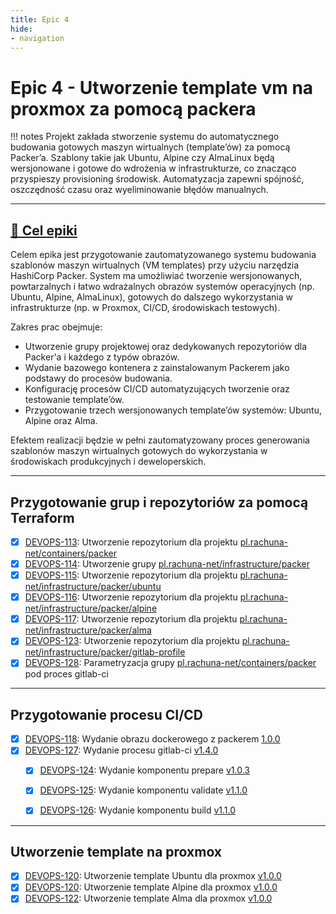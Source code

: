 ```yaml
---
title: Epic 4
hide:
- navigation
---
```

# Epic 4 - Utworzenie template vm na proxmox za pomocą packera

!!! notes
    Projekt zakłada stworzenie systemu do automatycznego budowania gotowych maszyn wirtualnych (template’ów) za pomocą Packer’a. Szablony takie jak Ubuntu, Alpine czy AlmaLinux będą wersjonowane i gotowe do wdrożenia w infrastrukturze, co znacząco przyspieszy provisioning środowisk. Automatyzacja zapewni spójność, oszczędność czasu oraz wyeliminowanie błędów manualnych.

---
## [🎯 Cel epiki](https://rachuna-net-pl.atlassian.net/browse/DEVOPS-112)

Celem epika jest przygotowanie zautomatyzowanego systemu budowania szablonów maszyn wirtualnych (VM templates) przy użyciu narzędzia HashiCorp Packer. System ma umożliwiać tworzenie wersjonowanych, powtarzalnych i łatwo wdrażalnych obrazów systemów operacyjnych (np. Ubuntu, Alpine, AlmaLinux), gotowych do dalszego wykorzystania w infrastrukturze (np. w Proxmox, CI/CD, środowiskach testowych).

Zakres prac obejmuje:

* Utworzenie grupy projektowej oraz dedykowanych repozytoriów dla Packer'a i każdego z typów obrazów.
* Wydanie bazowego kontenera z zainstalowanym Packerem jako podstawy do procesów budowania.
* Konfigurację procesów CI/CD automatyzujących tworzenie oraz testowanie template’ów.
* Przygotowanie trzech wersjonowanych template’ów systemów: Ubuntu, Alpine oraz Alma.

Efektem realizacji będzie w pełni zautomatyzowany proces generowania szablonów maszyn wirtualnych gotowych do wykorzystania w środowiskach produkcyjnych i deweloperskich.


---
## Przygotowanie grup i repozytoriów za pomocą Terraform

* [x] [DEVOPS-113](https://rachuna-net-pl.atlassian.net/browse/DEVOPS-113): Utworzenie repozytorium dla projektu [pl.rachuna-net/containers/packer](https://gitlab.com/pl.rachuna-net/infrastructure/terraform/iac-gitlab/-/blob/main/pl.rachuna-net/containers/packer.tf?ref_type=heads)
* [x] [DEVOPS-114](https://rachuna-net-pl.atlassian.net/browse/DEVOPS-114): Utworzenie grupy [pl.rachuna-net/infrastructure/packer](https://gitlab.com/pl.rachuna-net/infrastructure/terraform/iac-gitlab/-/blob/main/pl.rachuna-net/infrastructure/_packer.tf?ref_type=heads)
* [x] [DEVOPS-115](https://rachuna-net-pl.atlassian.net/browse/DEVOPS-115): Utworzenie repozytorium dla projektu [pl.rachuna-net/infrastructure/packer/ubuntu](https://gitlab.com/pl.rachuna-net/infrastructure/terraform/iac-gitlab/-/blob/main/pl.rachuna-net/infrastructure/packer/ubuntu.tf?ref_type=heads)
* [x] [DEVOPS-116](https://rachuna-net-pl.atlassian.net/browse/DEVOPS-116): Utworzenie repozytorium dla projektu [pl.rachuna-net/infrastructure/packer/alpine](https://gitlab.com/pl.rachuna-net/infrastructure/terraform/iac-gitlab/-/blob/main/pl.rachuna-net/infrastructure/packer/alpine.tf?ref_type=heads)
* [x] [DEVOPS-117](https://rachuna-net-pl.atlassian.net/browse/DEVOPS-117): Utworzenie repozytorium dla projektu [pl.rachuna-net/infrastructure/packer/alma](https://gitlab.com/pl.rachuna-net/infrastructure/terraform/iac-gitlab/-/blob/main/pl.rachuna-net/infrastructure/packer/alma.tf?ref_type=heads)
* [x] [DEVOPS-123](https://rachuna-net-pl.atlassian.net/browse/DEVOPS-123): Utworzenie repozytorium dla projektu [pl.rachuna-net/infrastructure/packer/gitlab-profile](https://gitlab.com/pl.rachuna-net/infrastructure/terraform/iac-gitlab/-/blob/main/pl.rachuna-net/infrastructure/packer/gitlab-profile.tf?ref_type=heads)
* [x] [DEVOPS-128](https://rachuna-net-pl.atlassian.net/browse/DEVOPS-128): Parametryzacja grupy [pl.rachuna-net/containers/packer](https://gitlab.com/pl.rachuna-net/infrastructure/terraform/iac-gitlab/-/blob/main/pl.rachuna-net/containers/packer.tf?ref_type=heads) pod proces gitlab-ci

---
## Przygotowanie procesu CI/CD

* [x] [DEVOPS-118](https://rachuna-net-pl.atlassian.net/browse/DEVOPS-118): Wydanie obrazu dockerowego z packerem [1.0.0](https://gitlab.com/pl.rachuna-net/containers/packer/container_registry/8817411)
* [x] [DEVOPS-127](https://rachuna-net-pl.atlassian.net/browse/DEVOPS-127): Wydanie procesu gitlab-ci [v1.4.0](https://gitlab.com/pl.rachuna-net/cicd/gitlab-ci/-/releases/v1.4.0)
    * [x] [DEVOPS-124](https://rachuna-net-pl.atlassian.net/browse/DEVOPS-124): Wydanie komponentu prepare [v1.0.3](https://gitlab.com/pl.rachuna-net/cicd/components/prepare/-/releases/v1.0.3)
    * [x] [DEVOPS-125](https://rachuna-net-pl.atlassian.net/browse/DEVOPS-125): Wydanie komponentu validate [v1.1.0](https://gitlab.com/pl.rachuna-net/cicd/components/validate/-/releases/v1.1.0)
    * [x] [DEVOPS-126](https://rachuna-net-pl.atlassian.net/browse/DEVOPS-126): Wydanie komponentu build [v1.1.0](https://gitlab.com/pl.rachuna-net/cicd/components/validate/-/releases/v1.1.0)


---
## Utworzenie template na proxmox

* [x] [DEVOPS-120](https://rachuna-net-pl.atlassian.net/browse/DEVOPS-120): Utworzenie template Ubuntu dla proxmox [v1.0.0](https://gitlab.com/pl.rachuna-net/infrastructure/packer/ubuntu/-/releases/v1.0.0)
* [x] [DEVOPS-120](https://rachuna-net-pl.atlassian.net/browse/DEVOPS-120): Utworzenie template Alpine dla proxmox [v1.0.0](https://gitlab.com/pl.rachuna-net/infrastructure/packer/alpine/-/releases/v1.0.0)
* [x] [DEVOPS-122](https://rachuna-net-pl.atlassian.net/browse/DEVOPS-122): Utworzenie template Alma dla proxmox [v1.0.0](https://gitlab.com/pl.rachuna-net/infrastructure/packer/alma/-/releases/v1.0.0)

